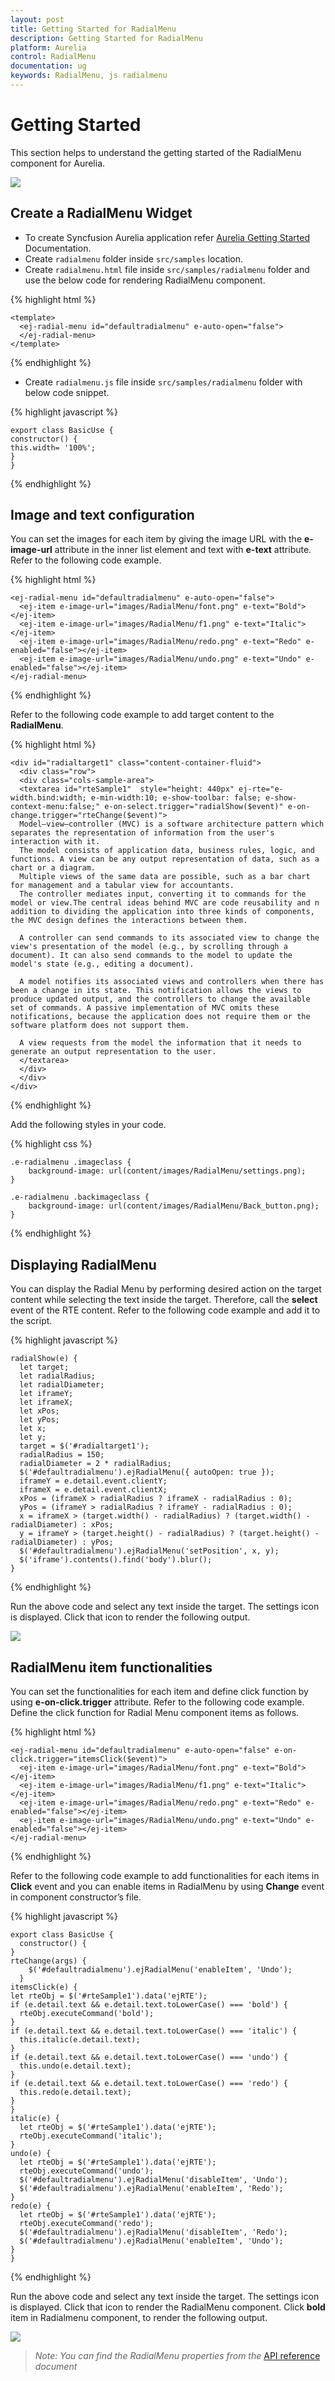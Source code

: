 ```yaml
---
layout: post
title: Getting Started for RadialMenu
description: Getting Started for RadialMenu
platform: Aurelia
control: RadialMenu
documentation: ug
keywords: RadialMenu, js radialmenu
---
```


# Getting Started

This section helps to understand the getting started of the RadialMenu component for Aurelia.

![](Getting_Started_images/Getting-Started_img1.png)

## Create a RadialMenu Widget

*	To create Syncfusion Aurelia application refer [Aurelia Getting Started](https://help.syncfusion.com/aurelia/overview#getting-started) Documentation.
*	Create `radialmenu` folder inside `src/samples` location.
* Create `radialmenu.html` file inside `src/samples/radialmenu` folder and use the below code for rendering RadialMenu component.

{% highlight html %}

    <template>
      <ej-radial-menu id="defaultradialmenu" e-auto-open="false">                            
      </ej-radial-menu>
    </template>


{% endhighlight %} 

* Create `radialmenu.js` file inside `src/samples/radialmenu` folder with below code snippet.

{% highlight javascript %}

    export class BasicUse {
    constructor() {
    this.width= '100%';
    }
    }

{% endhighlight %}

## Image and text configuration

You can set the images for each item by giving the image URL with the **e-image-url** attribute in the inner list element and text with **e-text** attribute. Refer to the following code example. 

{% highlight html %}

    <ej-radial-menu id="defaultradialmenu" e-auto-open="false">            
      <ej-item e-image-url="images/RadialMenu/font.png" e-text="Bold"></ej-item>
      <ej-item e-image-url="images/RadialMenu/f1.png" e-text="Italic"></ej-item>
      <ej-item e-image-url="images/RadialMenu/redo.png" e-text="Redo" e-enabled="false"></ej-item>
      <ej-item e-image-url="images/RadialMenu/undo.png" e-text="Undo" e-enabled="false"></ej-item>     
    </ej-radial-menu>

{% endhighlight %}

Refer to the following code example to add target content to the **RadialMenu**.

{% highlight html %}

    <div id="radialtarget1" class="content-container-fluid">
      <div class="row">
      <div class="cols-sample-area">
      <textarea id="rteSample1"  style="height: 440px" ej-rte="e-width.bind:width; e-min-width:10; e-show-toolbar: false; e-show-context-menu:false;" e-on-select.trigger="radialShow($event)" e-on-change.trigger="rteChange($event)">
      Model–view–controller (MVC) is a software architecture pattern which separates the representation of information from the user's interaction with it.
      The model consists of application data, business rules, logic, and functions. A view can be any output representation of data, such as a chart or a diagram.
      Multiple views of the same data are possible, such as a bar chart for management and a tabular view for accountants.
      The controller mediates input, converting it to commands for the model or view.The central ideas behind MVC are code reusability and n addition to dividing the application into three kinds of components, the MVC design defines the interactions between them.

      A controller can send commands to its associated view to change the view's presentation of the model (e.g., by scrolling through a document). It can also send commands to the model to update the model's state (e.g., editing a document).

      A model notifies its associated views and controllers when there has been a change in its state. This notification allows the views to produce updated output, and the controllers to change the available set of commands. A passive implementation of MVC omits these notifications, because the application does not require them or the software platform does not support them.

      A view requests from the model the information that it needs to generate an output representation to the user.
      </textarea>
      </div>
      </div>
    </div>


{% endhighlight %}

Add the following styles in your code.

{% highlight css %}

    .e-radialmenu .imageclass {
        background-image: url(content/images/RadialMenu/settings.png);
    }

    .e-radialmenu .backimageclass {
        background-image: url(content/images/RadialMenu/Back_button.png);
    }

{% endhighlight %}

## Displaying RadialMenu

You can display the Radial Menu by performing desired action on the target content while selecting the text inside the target. Therefore, call the **select** event of the RTE content. Refer to the following code example and add it to the script.

{% highlight javascript %}


    radialShow(e) {
      let target;
      let radialRadius;
      let radialDiameter;
      let iframeY;
      let iframeX;
      let xPos;
      let yPos;
      let x;
      let y;
      target = $('#radialtarget1');
      radialRadius = 150;
      radialDiameter = 2 * radialRadius;
      $('#defaultradialmenu').ejRadialMenu({ autoOpen: true });
      iframeY = e.detail.event.clientY;
      iframeX = e.detail.event.clientX;
      xPos = (iframeX > radialRadius ? iframeX - radialRadius : 0);
      yPos = (iframeY > radialRadius ? iframeY - radialRadius : 0);
      x = iframeX > (target.width() - radialRadius) ? (target.width() - radialDiameter) : xPos;
      y = iframeY > (target.height() - radialRadius) ? (target.height() - radialDiameter) : yPos;
      $('#defaultradialmenu').ejRadialMenu('setPosition', x, y);
      $('iframe').contents().find('body').blur();
    }


{% endhighlight %}

Run the above code and select any text inside the target. The settings icon is displayed. Click that icon to render the following output.

![](Getting_Started_images/getting-started_img2.png)

## RadialMenu item functionalities

You can set the functionalities for each item and define click function by using **e-on-click.trigger** attribute. Refer to the following code example. Define the click function for Radial Menu component items as follows.

{% highlight html %}

    <ej-radial-menu id="defaultradialmenu" e-auto-open="false" e-on-click.trigger="itemsClick($event)">            
      <ej-item e-image-url="images/RadialMenu/font.png" e-text="Bold"></ej-item>
      <ej-item e-image-url="images/RadialMenu/f1.png" e-text="Italic"></ej-item>
      <ej-item e-image-url="images/RadialMenu/redo.png" e-text="Redo" e-enabled="false"></ej-item>
      <ej-item e-image-url="images/RadialMenu/undo.png" e-text="Undo" e-enabled="false"></ej-item>     
    </ej-radial-menu>

{% endhighlight %}

Refer to the following code example to add functionalities for each items in **Click** event and you can enable items in RadialMenu by using **Change** event in component constructor’s file.

{% highlight javascript %}

    export class BasicUse {
      constructor() {
    }
    rteChange(args) {
        $('#defaultradialmenu').ejRadialMenu('enableItem', 'Undo');
      }
    itemsClick(e) {
    let rteObj = $('#rteSample1').data('ejRTE');
    if (e.detail.text && e.detail.text.toLowerCase() === 'bold') {
      rteObj.executeCommand('bold');
    }
    if (e.detail.text && e.detail.text.toLowerCase() === 'italic') {
      this.italic(e.detail.text);
    }
    if (e.detail.text && e.detail.text.toLowerCase() === 'undo') {
      this.undo(e.detail.text);
    }
    if (e.detail.text && e.detail.text.toLowerCase() === 'redo') {
      this.redo(e.detail.text);
    }
    }
    italic(e) {
      let rteObj = $('#rteSample1').data('ejRTE');
      rteObj.executeCommand('italic');
    }
    undo(e) {
      let rteObj = $('#rteSample1').data('ejRTE');
      rteObj.executeCommand('undo');
      $('#defaultradialmenu').ejRadialMenu('disableItem', 'Undo');
      $('#defaultradialmenu').ejRadialMenu('enableItem', 'Redo');
    }
    redo(e) {
      let rteObj = $('#rteSample1').data('ejRTE');
      rteObj.executeCommand('redo');
      $('#defaultradialmenu').ejRadialMenu('disableItem', 'Redo');
      $('#defaultradialmenu').ejRadialMenu('enableItem', 'Undo');
    }
    }

{% endhighlight %}

Run the above code and select any text inside the target. The settings icon is displayed. Click that icon to render the RadialMenu component. Click **bold** item in Radialmenu component, to render the following output.

![](Getting_Started_images/Getting_Started_img3.png)


> _Note:_ _You can find the RadialMenu properties from the_ [API reference](https://help.syncfusion.com/api/js/ejradialmenu) _document_

